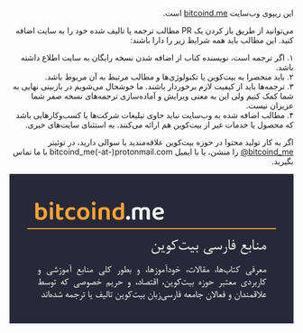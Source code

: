 <div dir="rtl">
<p>
این ریپوی وب‌سایت <a href="https://bitcoind.me">bitcoind.me</a> است.
</p>
<p>
می‌توانید از طریق باز کردن یک ‌‌PR مطالب ترجمه یا تالیف شده خود را به سایت اضافه کنید. این مطالب باید همه شرایط زیر را دارا باشند:
</p>
<p>
۱. اگر ترجمه است، نویسنده کتاب از اضافه شدن نسخه رایگان به سایت اطلاع داشته باشد.<br/>
۲. باید منحصرا به بیت‌کوین یا تکنولوژی‌ها و مطالب مرتبط به آن مربوط باشد.<br/>
۳. ترجمه‌ها باید از کیفیت لازم برخوردار باشند. ما خوشحال می‌شویم در بازبینی نهایی به شما کمک کنیم ولی این به معنی ویرایش و آماده‌سازی ترجمه‌های نسخه صفر شما عزیزان نیست.<br/>
۴. مطالب اضافه شده به وب‌سایت نباید حاوی تبلیغات شرکت‌ها یا کسب‌وکارهایی باشد که محصول یا خدمات غیر از بیت‌کوین هم ارائه می‌کنند. به استثنای سایت‌های خبری.
</p>
<p>
اگر به کار تولید محتوا در حوزه بیت‌کوین علاقه‌مندید یا سوالی دارید، در توئیتر 
<a href="https://twitter.com/bitcoind_me" target="_blank">bitcoind_me@</a>
را منشن، یا با ایمیل bitcoind_me(-at-)protonmail.com با ما تماس بگیرید.
</p>
</div>


![](/assets/images/share.png)